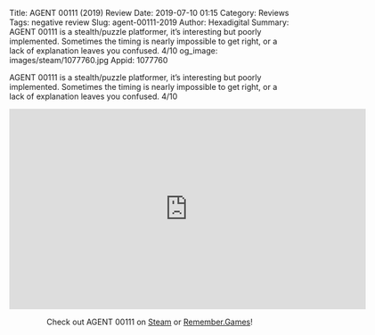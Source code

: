 Title: AGENT 00111 (2019) Review
Date: 2019-07-10 01:15
Category: Reviews
Tags: negative review
Slug: agent-00111-2019
Author: Hexadigital
Summary: AGENT 00111 is a stealth/puzzle platformer, it’s interesting but poorly implemented. Sometimes the timing is nearly impossible to get right, or a lack of explanation leaves you confused. 4/10
og_image: images/steam/1077760.jpg
Appid: 1077760

AGENT 00111 is a stealth/puzzle platformer, it’s interesting but poorly implemented. Sometimes the timing is nearly impossible to get right, or a lack of explanation leaves you confused. 4/10

<center><iframe src="https://www.youtube.com/embed/rnpHvDXwTMM?feature=oembed" allow="accelerometer; autoplay; encrypted-media; gyroscope; picture-in-picture" width="640" height="360" frameborder="0"></iframe>

Check out AGENT 00111 on [Steam](https://store.steampowered.com/app/1077760/?curator_clanid=34633900) or [Remember.Games](https://remember.games/game/2443/)!</center>
